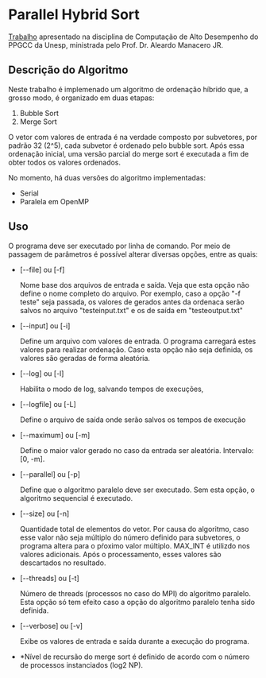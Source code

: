 <h1> Parallel Hybrid Sort </h1>

<p> <a href="https://www.dcce.ibilce.unesp.br/~aleardo/cursos/hpc/projeto1.php" target="_blank">Trabalho</a> apresentado na disciplina de Computação de Alto Desempenho do PPGCC da Unesp, ministrada pelo Prof. Dr. Aleardo Manacero JR. </p>


<h2> Descrição do Algoritmo </h2>

<p> Neste trabalho é implemenado um algoritmo de ordenação híbrido que, a grosso modo, é organizado em duas etapas: </p>

<ol>
	<li> Bubble Sort </li>
	<li> Merge Sort </li>
</ol>

<p>O vetor com valores de entrada é na verdade composto por subvetores, por padrão 32 (2^5), cada subvetor é ordenado pelo bubble sort. Após essa ordenação inicial, uma versão parcial do merge sort é executada a fim de obter todos os valores ordenados.
</p>


<p>No momento, há duas versões do algoritmo implementadas: </p>
<ul>
	<li>Serial</li>
	<li>Paralela em OpenMP</li>
</ul>


<h2> Uso </h2>
<p> O programa deve ser executado por linha de comando. Por meio de passagem de parâmetros é possível alterar diversas opções, entre as quais: </p>
<ul>
	<li>[--file] ou [-f] <p>Nome base dos arquivos de entrada e saída. Veja que esta opção não define o nome completo do arquivo. Por exemplo, caso a opção "-f teste" seja passada, os  valores de gerados antes da ordenaca serão salvos no arquivo "testeinput.txt" e os de saída em "testeoutput.txt" </p></li>
	<li>[--input] ou [-i] <p>Define um arquivo com valores de entrada. O programa carregará estes valores para realizar ordenação. Caso esta opção não seja definida, os valores são geradas de forma aleatória.</p> </li>
	<li>[--log] ou  [-l] <p>Habilita o modo de log, salvando tempos de execuções,</p></li>
	<li>[--logfile] ou [-L] <p>Define o arquivo de saída onde serão salvos os tempos de execução</p></li>		
	<li>[--maximum] ou [-m] <p>Define o maior valor gerado no caso da entrada ser aleatória. Intervalo: [0, -m].</p> </li>
	<li>[--parallel] ou [-p] <p>Define que o algoritmo paralelo deve ser executado. Sem esta opção, o algoritmo sequencial é executado.</p> </li>
	<li>[--size] ou [-n] <p>Quantidade total de elementos do vetor. Por causa do algoritmo, caso esse valor não seja múltiplo do número definido para subvetores, o programa altera para o pŕoximo valor múltiplo.  MAX_INT é utilizdo nos valores adicionais. Após o processamento, esses valores são descartados no resultado.</p></li>
	<li>[--threads] ou [-t] <p>Número de threads (processos no caso do MPI) do algoritmo paralelo. Esta opção só tem efeito caso a opção do algoritmo paralelo tenha sido definida.</p></li>
	<li>[--verbose] ou  [-v] <p>Exibe os valores de entrada e saída durante a execução do programa.</p></li>
	<li>*Nível de recursão do merge sort é definido de acordo com o número de processos instanciados (log2 NP).</p></li>
</ul>

